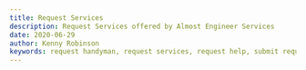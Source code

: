 ```yaml
---
title: Request Services
description: Request Services offered by Almost Engineer Services
date: 2020-06-29
author: Kenny Robinson
keywords: request handyman, request services, request help, submit request
---
```

